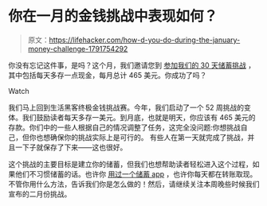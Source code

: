 # 你在一月的金钱挑战中表现如何？

> 原文：<https://lifehacker.com/how-d-you-do-during-the-january-money-challenge-1791754292>

你没有忘记这件事，是吗？这个月，我们邀请您到 [参加我们的 30 天储蓄挑战](http://twocents.lifehacker.com/the-lifehacker-money-challenge-is-back-1790627747#_ga=1.221028888.1268082208.1431441811) ，其中包括每天多存一点现金，每月总计 465 美元。你成功了吗？

Watch

我们马上回到生活黑客终极金钱挑战赛。今年，我们启动了一个 52 周挑战的变体。我们鼓励读者每天多存一美元。到月底，也就是明天，你应该有 465 美元的存款。你们中的一些人根据自己的情况调整了任务，这完全没问题:你想挑战自己，但你也想确保你的挑战实际上是可行的。 有些人在第一天就完成了挑战，并且一下子就保存了下来——这也很好。

这个挑战的主要目标是建立你的储蓄，但我们也想帮助读者轻松进入这个过程，如果他们不习惯储蓄的话。也许你 [用过一个储蓄 app](http://lifehacker.com/saving-app-showdown-qapital-vs-digit-1790189978) ，也许你每天都在转账取现。不管你用什么方法，告诉我们你是怎么做的！然后，请继续关注本周晚些时候我们宣布的二月份挑战。